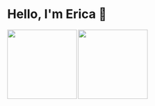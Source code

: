 # Hello, I'm Erica 🤝

<p>
<img align="left" height="160em" src="https://github-readme-stats.vercel.app/api?username=ericahashert&show_icons=true&theme=dracula" align = "center"/>
<img height="160em" style="margin-left=50px" src="https://github-readme-stats.vercel.app/api/top-langs/?username=ericahashert&layout=compact" align = "center"/>
</p> 
